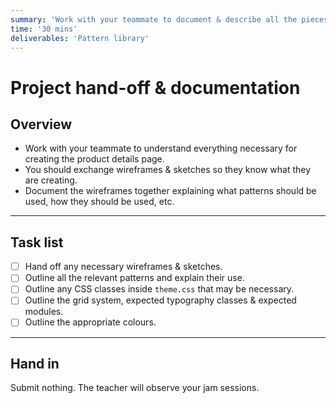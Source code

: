 ```yaml
---
summary: 'Work with your teammate to document & describe all the pieces necessary for creating the product details page.'
time: '30 mins'
deliverables: 'Pattern library'
---
```


# Project hand-off & documentation

## Overview

- Work with your teammate to understand everything necessary for creating the product details page.
- You should exchange wireframes & sketches so they know what they are creating.
- Document the wireframes together explaining what patterns should be used, how they should be used, etc.

---

## Task list

- [ ] Hand off any necessary wireframes & sketches.
- [ ] Outline all the relevant patterns and explain their use.
- [ ] Outline any CSS classes inside `theme.css` that may be necessary.
- [ ] Outline the grid system, expected typography classes & expected modules.
- [ ] Outline the appropriate colours.

---

## Hand in

Submit nothing. The teacher will observe your jam sessions.
